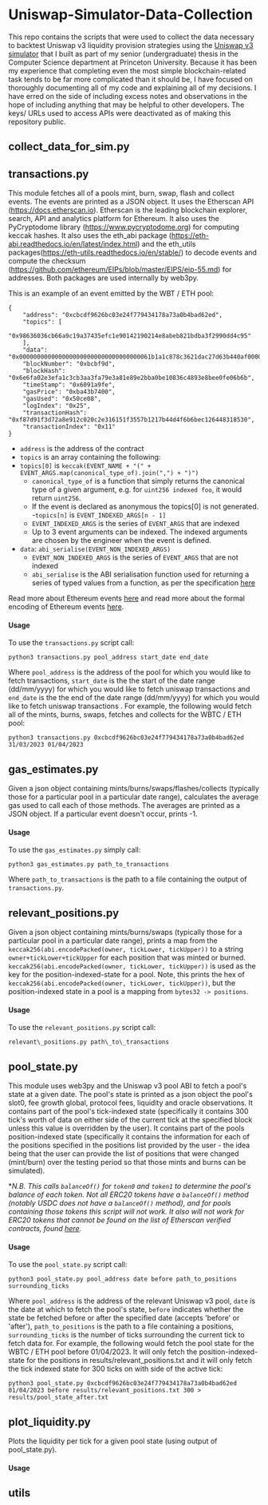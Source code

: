 # Uniswap-Simulator-Data-Collection

This repo contains the scripts that were used to collect the data necessary to backtest Uniswap v3 liquidity provision strategies using the [Uniswap v3 simulator](https://github.com/chris-aubin/Uniswap-Simulator) that I built as part of my senior (undergraduate) thesis in the Computer Science department at Princeton University. Because it has been my experience that completing even the most simple blockchain-related task tends to be far more complicated than it should be, I have focused on thoroughly documenting all of my code and explaining all of my decisions. I have erred on the side of including excess notes and observations in the hope of including anything that may be helpful to other developers. The keys/ URLs used to access APIs were deactivated as of making this repository public.

## collect_data_for_sim.py

## transactions.py
This module fetches all of a pools mint, burn, swap, flash and collect events. The events are printed as a JSON object. It uses the Etherscan API (https://docs.etherscan.io). Etherscan is the leading blockchain explorer, search, API and analytics platform for Ethereum. It also uses the PyCryptodome library (https://www.pycryptodome.org) for computing keccak hashes. It also uses the eth_abi package (https://eth-abi.readthedocs.io/en/latest/index.html) and the eth_utils packages(https://eth-utils.readthedocs.io/en/stable/) to decode events and compute the checksum (https://github.com/ethereum/EIPs/blob/master/EIPS/eip-55.md) for addresses. Both packages are used internally by web3py.

This is an example of an event emitted by the WBT / ETH pool:

```
{
    "address": "0xcbcdf9626bc03e24f779434178a73a0b4bad62ed",
    "topics": [
        "0x98636036cb66a9c19a37435efc1e90142190214e8abeb821bdba3f2990dd4c95"
    ],
    "data": "0x0000000000000000000000000000000000061b1a1c878c3621dac27d63b440af000000000000000000000000000000000000000000000000000000000003efd5",
    "blockNumber": "0xbcbf9d",
    "blockHash": "0x6e6fa02e3efa1c3cb3aa3fa79e3a81e89e2bba0be10836c4893e8bee0fe06b6b",
    "timeStamp": "0x6091a9fe",
    "gasPrice": "0xba43b7400",
    "gasUsed": "0x50ce08",
    "logIndex": "0x25",
    "transactionHash": "0xf87d91f3d72a8e912c020c2e316151f3557b1217b44d4f6b6bec126448318530",
    "transactionIndex": "0x11"
}
```

- `address` is the address of the contract
- `topics` is an array containing the following:
- `topics[0]` is `keccak(EVENT_NAME + "(" + EVENT_ARGS.map(canonical_type_of).join(",") + ")")` 
    - `canonical_type_of` is a function that simply returns the canonical type of a given argument, e.g. for `uint256 indexed foo`, it would return `uint256`. 
    - If the event is declared as anonymous the topics[0] is not generated.
-`topics[n]` is `EVENT_INDEXED_ARGS[n - 1]` 
    - `EVENT_INDEXED_ARGS` is the series of `EVENT_ARGS` that are indexed
    - Up to 3 event arguments can be indexed. The indexed arguments are chosen by the engineer when the event is defined.
- `data`: `abi_serialise(EVENT_NON_INDEXED_ARGS)` 
    - `EVENT_NON_INDEXED_ARGS` is the series of `EVENT_ARGS` that are not indexed
    -  `abi_serialise` is the ABI serialisation function used for returning a series of typed values from a function, as per the specification [here](https://docs.soliditylang.org/en/v0.8.17/abi-spec.html#formal-specification-of-the-encoding)

Read more about Ethereum events [here](https://docs.soliditylang.org/en/v0.8.17/abi-spec.html#events) and read more about the formal encoding of Ethereum events [here](https://docs.soliditylang.org/en/v0.8.17/abi-spec.html#formal-specification-of-the-encoding).

#### Usage
To use the `transactions.py` script call:
```
python3 transactions.py pool_address start_date end_date
```

Where `pool_address` is the address of the pool for which you would like to fetch transactions, `start_date` is the the start of the date range (dd/mm/yyyy) for which you would like to fetch uniswap transactions and `end_date` is the the end of the date range (dd/mm/yyyy) for which you would like to fetch uniswap transactions . For example, the following would fetch all of the mints, burns, swaps, fetches and collects for the WBTC / ETH pool:

```
python3 transactions.py 0xcbcdf9626bc03e24f779434178a73a0b4bad62ed 31/03/2023 01/04/2023
```

## gas_estimates.py
Given a json object containing mints/burns/swaps/flashes/collects (typically those for a particular pool in a particular date range), calculates the average gas used to call each of those methods. The averages are printed as a JSON object. If a particular event doesn't occur, prints -1.

#### Usage
To use the `gas_estimates.py` simply call:
```
python3 gas_estimates.py path_to_transactions
```

Where `path_to_transactions` is the path to a file containing the output of `transactions.py`.


## relevant_positions.py
Given a json object containing mints/burns/swaps (typically those for a particular pool in a particular date range), prints a map from the `keccak256(abi.encodePacked(owner, tickLower, tickUpper))` to a string `owner+tickLower+tickUpper` for each position that was minted or burned. `keccak256(abi.encodePacked(owner, tickLower, tickUpper))` is used as the key for the position-indexed-state for a pool. Note, this prints the hex of `keccak256(abi.encodePacked(owner, tickLower, tickUpper))`, but the position-indexed state in a pool is a mapping from `bytes32 -> positions`.

#### Usage
To use the `relevant_positions.py` script call:
```
relevant\_positions.py path\_to\_transactions
```


## pool_state.py
This module uses web3py and the Uniswap v3 pool ABI to fetch a pool's state at a given date. The pool's state is printed as a json object the pool's slot0, fee growth global, protocol fees, liquidity and oracle observations. It contains part of the pool's tick-indexed state (specifically it contains 300 tick's worth of data on either side of the current tick at the specified block unless this value is overridden by the user). It contains part of the pools position-indexed state (specifically it contains the information for each of the positions specified in the positions list provided by the user - the idea being that the user can provide the list of positions that were changed (mint/burn) over the testing period so that those mints and burns can be simulated).

**N.B. This calls `balanceOf()` for `token0` and `token1` to determine the pool's balance of each token. Not all ERC20 tokens have a `balanceOf()` method (notably USDC does not have a `balanceOf()` method), and for pools containing those tokens this script will not work. It also will not work for ERC20 tokens that cannot be found on the list of Etherscan verified contracts, found [here](https://etherscan.io/contractsVerified).* 

#### Usage
To use the `pool_state.py` script call:
```
python3 pool_state.py pool_address date before path_to_positions surrounding_ticks
```

Where `pool_address` is the address of the relevant Uniswap v3 pool, `date` is the date at which to fetch the pool's state, `before` indicates whether  the state be fetched before or after the specified date (accepts 'before' or 'after'), `path_to_positions` is the path to a file containing a positions, `surrounding_ticks` is the number of ticks surrounding the current tick to fetch data for. For example, the following would fetch the pool state for the WBTC / ETH pool before 01/04/2023. It will only fetch the position-indexed-state for the positions in results/relevant_positions.txt and it will only fetch the tick indexed state for 300 ticks on with side of the active tick:

```
python3 pool_state.py 0xcbcdf9626bc03e24f779434178a73a0b4bad62ed 01/04/2023 before results/relevant_positions.txt 300 > results/pool_state_after.txt
```

## plot_liquidity.py
Plots the liquidity per tick for a given pool state (using output of pool_state.py).

#### Usage

## utils
